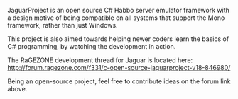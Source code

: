 JaguarProject is an open source C# Habbo server emulator framework with a design motive of being compatible on all systems that support the Mono framework, rather than just Windows.

This project is also aimed towards helping newer coders learn the basics of C# programming, by watching the development in action.

The RaGEZONE development thread for Jaguar is located here: http://forum.ragezone.com/f331/c-open-source-jaguarproject-v18-846980/

Being an open-source project, feel free to contribute ideas on the forum link above.